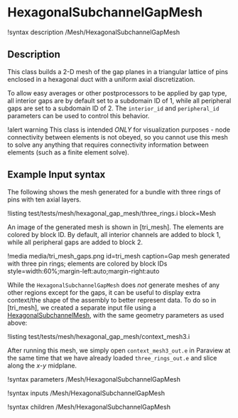 # HexagonalSubchannelGapMesh

!syntax description /Mesh/HexagonalSubchannelGapMesh

## Description

This class builds a 2-D mesh of the gap planes in a
triangular lattice of pins enclosed in a hexagonal duct with a uniform axial
discretization.

To allow easy averages or other postprocessors to be applied by gap type,
all interior gaps are by default set to a subdomain ID of 1, while all peripheral
gaps are set to a subdomain ID of 2. The `interior_id` and `peripheral_id` parameters
can be used to control this behavior.

!alert warning
This class is intended *ONLY* for visualization purposes - node connectivity between
elements is not obeyed, so you cannot use this mesh to solve any anything that requires
connectivity information between elements (such as a finite element solve).

## Example Input syntax

The following shows the mesh generated for a bundle with three rings of pins
with ten axial layers.

!listing test/tests/mesh/hexagonal_gap_mesh/three_rings.i
  block=Mesh

An image of the generated mesh is shown in [tri_mesh]. The elements
are colored by block ID. By default, all
interior channels are added to block 1, while all peripheral gaps are added to block 2.

!media media/tri_mesh_gaps.png
  id=tri_mesh
  caption=Gap mesh generated with three pin rings; elements are colored by block IDs
  style=width:60%;margin-left:auto;margin-right:auto

While the `HexagonalSubchannelGapMesh` does *not* generate meshes of any other regions except for the gaps,
it can be useful to display extra context/the shape of the assembly to better represent data.
To do so in [tri_mesh], we created a separate input file using a
[HexagonalSubchannelMesh](/mesh/HexagonalSubchannelMesh.md), with the same geometry
parameters as used above:

!listing test/tests/mesh/hexagonal_gap_mesh/context_mesh3.i

After running this mesh, we simply open `context_mesh3_out.e` in Paraview at
the same time that we have already loaded `three_rings_out.e` and slice along the $x$-$y$ midplane.

!syntax parameters /Mesh/HexagonalSubchannelGapMesh

!syntax inputs /Mesh/HexagonalSubchannelGapMesh

!syntax children /Mesh/HexagonalSubchannelGapMesh
